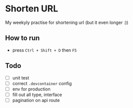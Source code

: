 # Shorten URL

My weekyly practise for shortening url (but it even longer :))

## How to run

- press `Ctrl + Shift + D` then `F5`

## Todo

- [ ] unit test
- [ ] correct `.devcontainer` config
- [ ] env for production
- [ ] fill out all type, interface
- [ ] pagination on api route
